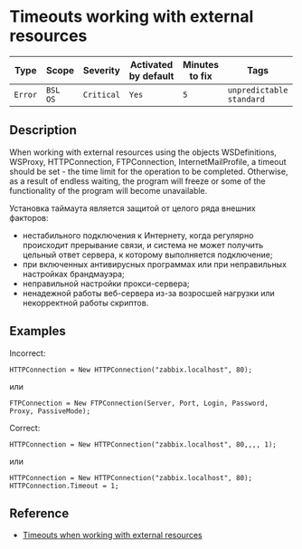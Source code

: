 # Timeouts working with external resources

Type | Scope | Severity | Activated<br>by default | Minutes<br>to fix | Tags
--- | --- | --- | --- | --- | ---
`Error` | `BSL`<br>`OS` | `Critical` | `Yes` | `5` | `unpredictable`<br>`standard`

<!-- Блоки выше заполняются автоматически, не трогать -->

## Description

When working with external resources using the objects WSDefinitions, WSProxy, HTTPConnection, FTPConnection, InternetMailProfile, a timeout should be set - the time limit for the operation to be completed. Otherwise, as a result of endless waiting, the program will freeze or some of the functionality of the program will become unavailable.

Установка таймаута является защитой от целого ряда внешних факторов:

- нестабильного подключения к Интернету, когда регулярно происходит прерывание связи, и система не может получить цельный ответ сервера, к которому выполняется подключение;
- при включенных антивирусных программах или при неправильных настройках брандмауэра;
- неправильной настройки прокси-сервера;
- ненадежной работы веб-сервера из-за возросшей нагрузки или некорректной работы скриптов.

## Examples

Incorrect:

```bsl
HTTPConnection = New HTTPConnection("zabbix.localhost", 80);
```

или

```bsl
FTPConnection = New FTPConnection(Server, Port, Login, Password, Proxy, PassiveMode);
```

Correct:

```bsl
HTTPConnection = New HTTPConnection("zabbix.localhost", 80,,,, 1);
```

или

```bsl
HTTPConnection = New HTTPConnection("zabbix.localhost", 80);
HTTPConnection.Timeout = 1;
```

## Reference

- [Timeouts when working with external resources](https://its.1c.ru/db/v8std#content:748:hdoc)
